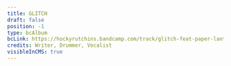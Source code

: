 ```yaml
---
title: GLITCH
draft: false
position: -1
type: bcAlbum
bcLink: https://hockyrutchins.bandcamp.com/track/glitch-feat-paper-lanterns
credits: Writer, Drummer, Vocalist
visibleInCMS: true
---
```

